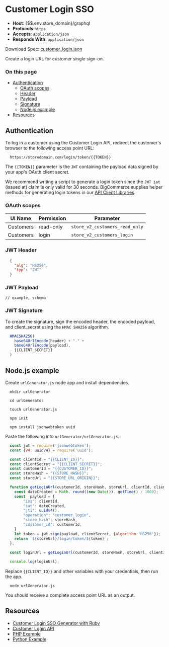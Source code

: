 # Customer Login SSO

* **Host**: {$$.env.store_domain}/graphql
* **Protocols**:`https`
* **Accepts**: `application/json`
* **Responds With**: `application/json`


Download Spec: [customer_login.json](https://bigcommerce.stoplight.io/api/v1/projects/bigcommerce/api-reference/nodes/reference/customer_login.yml?branch=master&amp;deref=all&amp;format=json)

Create a login URL for customer single sign-on.


<div class="otp" id="no-index">

### On this page

  * [Authentication](#authentication)
      * [OAuth scopes](#oauth-scopes)
      * [Header](#jwt-header)
      * [Payload](#jwt-payload)
      * [Signature](#jwt-signature)
      * [Node.js example](#node-js-example)
  * [Resources](#resources)
</div>
  
  
## Authentication

To log in a customer using the Customer Login API, redirect the customer's browser to the following access point URL:

```http
  https://storedomain.com/login/token/{{TOKEN}}
```


The `{{TOKEN}}` parameter is the `JWT` containing the payload data signed by your app's OAuth client secret. 

We recommend writing a script to generate a login token since the `JWT iat` (issued at) claim is only valid for 30 seconds. BigCommerce supplies helper methods for generating login tokens in our [API Client Libraries](https://developer.bigcommerce.com/tools-resources).
    

### OAuth scopes

| UI Name | Permission | Parameter |
|----|----|----|
| Customers | read-only | `store_v2_customers_read_only` |
| Customers | login | `store_v2_customers_login` |



### JWT Header

```json
  {
    "alg": "HS256",
    "typ": "JWT"
  }
```


### JWT Payload
    // example, schema

### JWT Signature
    
To create the signature, sign the encoded header, the encoded payload, and client_secret using the `HMAC SHA256` algorithm.
  
```js
  HMACSHA256(
    base64UrlEncode(header) + "." +
    base64UrlEncode(payload),
    {{CLIENT_SECRET}}
  )
```


## Node.js example
      
Create `urlGenerator.js` node app and install dependencies.
    
```shell
  mkdir urlGenerator

  cd urlGenerator

  touch urlGenerator.js

  npm init

  npm install jsonwebtoken uuid
```

Paste the following into `urlGenerator/urlGenerator.js`.

```js
  const jwt = require('jsonwebtoken');
  const {v4: uuidv4} = require('uuid');

  const clientId = "{{CLIENT_ID}}";
  const clientSecret = "{{CLIENT_SECRET}}";
  const customerId = "{{CUSTOMER_ID}}";
  const storeHash = "{{STORE_HASH}}";
  const storeUrl = "{{STORE_URL_ORIGIN}}";

  function getLoginUrl(customerId, storeHash, storeUrl, clientId, clientSecret) {
    const dateCreated = Math. round((new Date()). getTime() / 1000);
    const  payload = {
        "iss": clientId,
        "iat": dateCreated,
        "jti": uuidv4(),
        "operation": "customer_login",
        "store_hash": storeHash,
        "customer_id": customerId,
    }
    let token = jwt.sign(payload, clientSecret, {algorithm:'HS256'});
    return `${storeUrl}/login/token/${token}`;
  };
  
  const loginUrl = getLoginUrl(customerId, storeHash, storeUrl, clientId, clientSecret);

  console.log(loginUrl);
```


Replace `{{CLIENT_ID}}` and other variables with your credentials, then run the app.

```shell
  node urlGenerator.js
```

You should receive a complete access point URL as an output.


## Resources

* [Customer Login SSO Generator with Ruby](https://github.com/jordanarldt/ruby-bc-customer-sso-generator/)
* [Customer Login API](https://developer.bigcommerce.com/api-docs/customers/customer-login-api)
* [PHP Example](https://github.com/bigcommerce/bigcommerce-api-php/blob/master/src/Bigcommerce/Api/Client.php#L421)
* [Python Example](https://github.com/bigcommerce/bigcommerce-api-python/blob/master/bigcommerce/customer_login_token.py)
